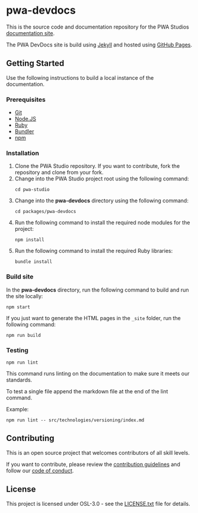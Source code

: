 # pwa-devdocs

This is the source code and documentation repository for the PWA Studios [documentation site].

The PWA DevDocs site is build using [Jekyll] and hosted using [GitHub Pages].

## Getting Started

Use the following instructions to build a local instance of the documentation.

### Prerequisites

-   [Git]
-   [Node.JS]
-   [Ruby]
-   [Bundler]
-   [npm]

### Installation

1.  Clone the PWA Studio repository. If you want to contribute, fork the repository and clone from your fork.
2.  Change into the PWA Studio project root using the following command:
    ```
    cd pwa-studio
    ```
3.  Change into the **pwa-devdocs** directory using the following command:
    ```
    cd packages/pwa-devdocs
    ```
4.  Run the following command to install the required node modules for the project:
    ```
    npm install
    ```
5.  Run the following command to install the required Ruby libraries:
    ```
    bundle install
    ```

### Build site

In the **pwa-devdocs** directory, run the following command to build and run the site locally:

```
npm start
```

If you just want to generate the HTML pages in the `_site` folder, run the following command:

```
npm run build
```

### Testing

```
npm run lint
```

This command runs linting on the documentation to make sure it meets our standards.

To test a single file append the markdown file at the end of the lint command.

Example:

```
npm run lint -- src/technologies/versioning/index.md
```

## Contributing

This is an open source project that welcomes contributors of all skill levels.

If you want to contribute, please review the [contribution guidelines] and follow our [code of conduct].

## License

This project is licensed under OSL-3.0 - see the [LICENSE.txt] file for details.

[contribution guidelines]: ../../.github/CONTRIBUTING.md
[code of conduct]: ../../.github/CODE_OF_CONDUCT.md
[license.txt]: LICENSE.txt
[documentation site]: https://pwastudio.io/
[node.js]: https://nodejs.org
[ruby]: https://www.ruby-lang.org/
[bundler]: http://bundler.io/
[npm]: https://www.npmjs.com/
[jekyll]: https://jekyllrb.com/
[github pages]: https://pages.github.com/
[git]: https://git-scm.com/
